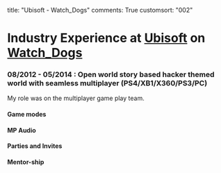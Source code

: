 title: "Ubisoft - Watch_Dogs"
comments: True
customsort: "002"

Industry Experience at [Ubisoft][ubi] on [Watch_Dogs][watchdogs]
================================================================

### 08/2012 - 05/2014 : Open world story based hacker themed world with seamless multiplayer (PS4/XB1/X360/PS3/PC)

My role was on the multiplayer game play team.

#### Game modes

#### MP Audio

#### Parties and Invites

#### Mentor-ship


[ubi]: http://ubisoft.com "Ubisoft" 
[watchdogs]: http://nathanrosspowell.com/games/watch_dogs "Watch_Dogs"
